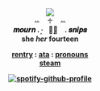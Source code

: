 <div align='center'> 
 <img src='https://giffiles.alphacoders.com/219/219211.gif'

   <br>ꕀ⠀ ♱⠀ ꕀ<br>
<b> 𝒎𝒐𝒖𝒓𝒏 . ·͙⠀𖧧̣̥⠀ . 𝒔𝒏𝒊𝒑𝒔 <br>
   she <i> her</i>  <b>fourteen</b>

 
 <a href="https://rentry.co/artoriasdotcom">rentry</a> : <a href="https://mourn.atabook.org">ata</a> : <a href="https://en.pronouns.page/@wolfknight">pronouns</a>
<br><a href="https://steamcommunity.com/profiles/76561199478007567/">steam</a><br>

<a>[![spotify-github-profile](https://spotify-github-profile.kittinanx.com/api/view?uid=4c896szxutrf5al0jz5t36o0j&cover_image=true&theme=natemoo-re&show_offline=false&background_color=121212&interchange=false&bar_color=839295&bar_color_cover=false)](https://github.com/kittinan/spotify-github-profile)</a>

